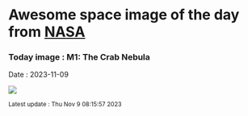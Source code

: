 
# Awesome space image of the day from [NASA](https://api.nasa.gov/)

### Today image : M1: The Crab Nebula
Date : 2023-11-09

![](https://apod.nasa.gov/apod/image/2311/M1_webb1024.png)

<small>Latest update : Thu Nov  9 08:15:57 2023</small>
        